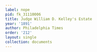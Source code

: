 ```yaml
---
label: nope
pid: fk_31110006
title: Judge William D. Kelley's Estate
year: '1891'
author: Philadelphia Times
order: '212'
layout: single
collection: documents
---
```


